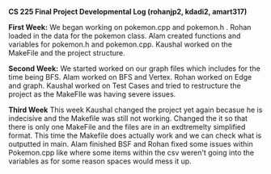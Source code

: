 **CS 225 Final Project Developmental Log (rohanjp2, kdadi2, amart317)**

**First Week:**
We began working on pokemon.cpp and pokemon.h . Rohan loaded in the data for the pokemon class. Alam created functions and variables for pokemon.h and pokemon.cpp. Kaushal worked on the MakeFile and the project structure.

**Second Week:**
We started worked on our graph files which includes for the time being BFS. Alam worked on BFS and Vertex. Rohan worked on Edge and graph. Kaushal worked on Test Cases and tried to restructure the project as the MakeFIle was having severe issues. 

**Third Week**
This week Kaushal changed the project yet again becasue he is indecisive and the Makefile was still not working. Changed the it so that there is only one MakeFile and the files are in an exdtremelty simplified format. This time the Makefile does actually work and we can check what is outputted in main. Alam finished BSF and Rohan fixed some issues within Pokemon.cpp like where some items within the csv weren't going into the variables as for some reason spaces would mess it up. 
